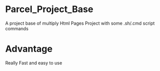 # Parcel_Project_Base

A project base of multiply Html Pages Project with some .sh/.cmd script commands

# Advantage

Really Fast and easy to use
